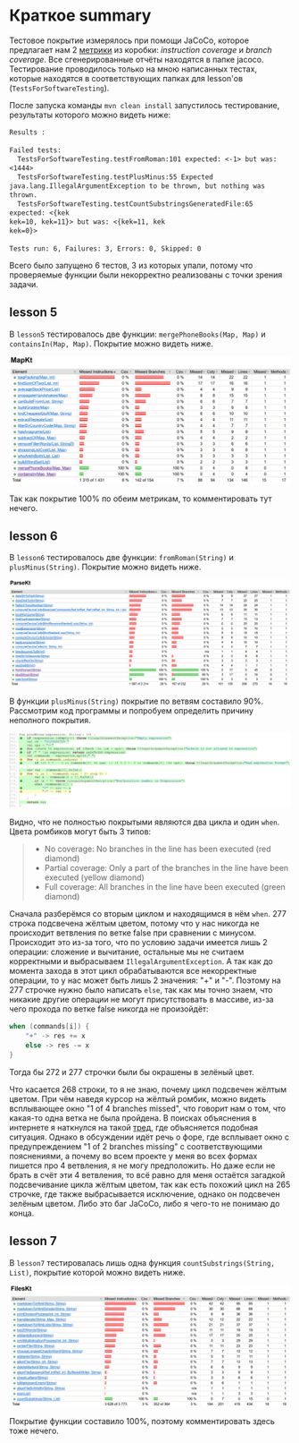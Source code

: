 # Краткое summary

Тестовое покрытие измерялось при помощи JaCoCo, которое предлагает нам 2 [метрики](https://www.eclemma.org/jacoco/trunk/doc/counters.html) из коробки: *instruction coverage* и *branch coverage*. Все сгенерированные отчёты находятся в папке jacoco. Тестирование проводилось только на мною написанных тестах, которые находятся в соответствующих папках для lesson'ов (`TestsForSoftwareTesting`).

После запуска команды `mvn clean install` запустилось тестирование, результаты которого можно видеть ниже:

```
Results :

Failed tests: 
  TestsForSoftwareTesting.testFromRoman:101 expected: <-1> but was: <1444>
  TestsForSoftwareTesting.testPlusMinus:55 Expected java.lang.IllegalArgumentException to be thrown, but nothing was thrown.
  TestsForSoftwareTesting.testCountSubstringsGeneratedFile:65 expected: <{kek
kek=10, kek=11}> but was: <{kek=11, kek
kek=0}>

Tests run: 6, Failures: 3, Errors: 0, Skipped: 0
```

Всего было запущено 6 тестов, 3 из которых упали, потому что проверяемые функции были некорректно реализованы с точки зрения задачи.

## lesson 5

В `lesson5` тестировалось две функции: `mergePhoneBooks(Map, Map)` и `containsIn(Map, Map)`. Покрытие можно видеть ниже.

![](images\lesson5.png)

Так как покрытие 100% по обеим метрикам, то комментировать тут нечего.

## lesson 6

В `lesson6` тестировалось две функции: `fromRoman(String)` и `plusMinus(String)`. Покрытие можно видеть ниже.

![](images\lesson6.png)

В функции `plusMinus(String)` покрытие по ветвям составило 90%. Рассмотрим код программы и попробуем определить причину неполного покрытия.

![](images\plusMinus.png)

Видно, что не полностью покрытыми являются два цикла и один `when`. Цвета ромбиков могут быть 3 типов:

> - No coverage: No branches in the line has been executed (red diamond)
> - Partial coverage: Only a part of the branches in the line have been executed (yellow diamond)
> - Full coverage: All branches in the line have been executed (green diamond)

Сначала разберёмся со вторым циклом и находящимся в нём `when`. 277 строка подсвечена жёлтым цветом, потому что у нас никогда не происходит ветвления по ветке false при сравнении с минусом. Происходит это из-за того, что по условию задачи имеется лишь 2 операции: сложение и вычитание, остальные мы не считаем корректными и выбрасываем `IllegalArgumentException`. А так как до момента захода в этот цикл обрабатываются все некорректные операции, то у нас может быть лишь 2 значения: "+" и "-". Поэтому на 277 строчке нужно было написать `else`, так как мы точно знаем, что никакие другие операции не могут присутствовать в массиве, из-за чего прохода по ветке false никогда не произойдёт:

```kotlin
when (commands[i]) {
    "+" -> res += x
    else -> res -= x
}
```

Тогда бы 272 и 277 строчки были бы окрашены в зелёный цвет.

Что касается 268 строки, то я не знаю, почему цикл подсвечен жёлтым цветом. При чём наведя курсор на жёлтый ромбик, можно видеть всплывающее окно "1 of 4 branches missed", что говорит нам о том, что какая-то одна ветка не была пройдена. В поисках объяснения в интернете я наткнулся на такой [тред](https://stackoverflow.com/a/53972675/14938288), где объясняется подобная ситуация. Однако в обсуждении идёт речь о форе, где всплывает окно с предупреждением "1 of 2 branches missing" с соответствующими пояснениями, а почему во всем проекте у меня во всех формах пишется про 4 ветвления, я не могу предположить. Но даже если не брать в счёт эти 4 ветвления, то всё равно для меня остаётся загадкой подсвечивание цикла жёлтым цветом, так как есть похожий цикл на 265 строчке, где также выбрасывается исключение, однако он подсвечен зелёным цветом. Либо это баг JaCoCo, либо я чего-то не понимаю до конца.

## lesson 7

В `lesson7` тестировалась лишь одна функция `countSubstrings(String, List)`, покрытие которой можно видеть ниже.

![](images\lesson7.png)

Покрытие функции составило 100%, поэтому комментировать здесь тоже нечего.